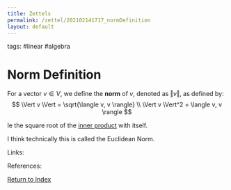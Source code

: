 ```yaml
---
title: Zettels
permalink: /zettel/202102141717_normDefinition
layout: default
---
```

tags: #linear #algebra

# Norm Definition

For a vector $v \in V$, we define the **norm** of $v$, denoted as $\Vert v \Vert$, as defined by:
$$
\Vert v \Vert = \sqrt{\langle v, v \rangle} \\
\Vert v \Vert^2 = \langle v, v \rangle
$$

Ie the square root of the [inner product](202102141654_innerProductDefinition) with itself.

I think technically this is called the Euclidean Norm.

Links: 

References: 

[Return to Index](index)